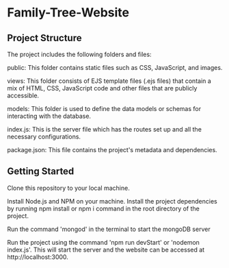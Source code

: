 # Family-Tree-Website

## Project Structure

The project includes the following folders and files:

public: This folder contains static files such as CSS, JavaScript, and images.

views: This folder consists of EJS template files (.ejs files) that contain a mix of HTML, CSS, JavaScript code and other files that are publicly accessible.

models: This folder is used to define the data models or schemas for interacting with the database.

index.js: This is the server file which has the routes set up and all the necessary configurations.

package.json: This file contains the project's metadata and dependencies.

## Getting Started

Clone this repository to your local machine.

Install Node.js and NPM on your machine.
Install the project dependencies by running npm install or npm i command in the root directory of the project.

Run the command 'mongod' in the terminal to start the mongoDB server

Run the project using the command 'npm run devStart' or 'nodemon index.js'. This will start the server and the website can be accessed at http://localhost:3000.
